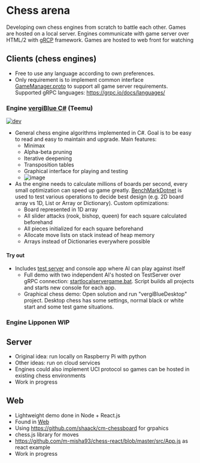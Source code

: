 # Chess arena
Developing own chess engines from scratch to battle each other. Games are hosted on a local server. Engines communicate with game server over HTML/2 with [gRCP](https://grpc.io/) framework. Games are hosted to web front for watching


## Clients (chess engines)
* Free to use any language according to own preferences.
* Only requirement is to implement common interface [GameManager.proto](Server/gRPC/protos/GameManager.proto) to support all game server requirements. Supported gRPC languages: https://grpc.io/docs/languages/


### Engine [vergiBlue C#](Clients/vergiBlue) (Teemu)
[![dev](https://github.com/vergi40/ChessArena/actions/workflows/vergiblue-build-and-test.yaml/badge.svg?branch=dev)](https://github.com/vergi40/ChessArena/actions)  
* General chess engine algorithms implemented in C#. Goal is to be easy to read and easy to maintain and upgrade. Main features:
	* Minimax
	* Alpha-beta pruning
	* Iterative deepening
	* Transposition tables
	* Graphical interface for playing and testing
	* ![image](https://user-images.githubusercontent.com/16613890/138566824-393fe1c0-8c0b-46e9-b3ea-437e76d23a3e.png)
* As the engine needs to calculate millions of boards per second, every small optimization can speed up game greatly. [BenchMarkDotnet](https://github.com/dotnet/BenchmarkDotNet) is used to test various operations to decide best design (e.g. 2D board array vs 1D, List or Array or Dictionary). Custom optimizations:
	* Board represented in 1D array
	* All slider attacks (rook, bishop, queen) for each square calculated beforehand
	* All pieces initialized for each square beforehand
	* Allocate move lists on stack instead of heap memory
	* Arrays instead of Dictionaries everywhere possible

#### Try out
* Includes [test server](Clients/vergiBlue/TestServer/) and console app where AI can play against itself
	* Full demo with two independent AI's hosted on TestServer over gRPC connection: [startlocalservergame.bat](Clients/vergiBlue/startlocalservergame.bat). Script builds all projects and starts new console for each app.
	* Graphical chess demo: Open solution and run "vergiBlueDesktop" project. Desktop chess has some settings, normal black or white start and some test game situations.


### Engine Lipponen WIP


## Server
* Original idea: run locally on Raspberry Pi with python
* Other ideas: run on cloud services
* Engines could also implement UCI protocol so games can be hosted in existing chess environments
* Work in progress


## Web
* Lightweight demo done in Node + React.js
* Found in [Web](Web)
* Using https://github.com/shaack/cm-chessboard for grpahics
* chess.js library for moves
* https://github.com/m-misha93/chess-react/blob/master/src/App.js as react example
* Work in progress

